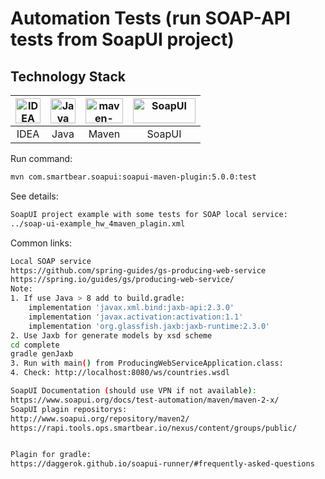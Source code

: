 # Automation Tests (run SOAP-API tests from SoapUI project)

## Technology Stack
| <a href="https://www.jetbrains.com/idea/"><img src="https://starchenkov.pro/qa-guru/img/skills/Intelij_IDEA.svg" width="40" height="40"  alt="IDEA"/></a> | <a href="https://www.jetbrains.com/idea/"><img src="https://starchenkov.pro/qa-guru/img/skills/Java.svg" width="40" height="40"  alt="Java"/></a> | <a href="https://www.jetbrains.com/idea/"><img src="https://upload.wikimedia.org/wikipedia/commons/5/52/Apache_Maven_logo.svg" width="60" height="40"  alt="maven-logo"/></a> | <a href="https://www.jetbrains.com/idea/"><img src="https://www.ph4.org/_RU/DL/LOGO/s/soapui.gif" width="100" height="40"  alt="SoapUI"/></a> |
|:---------------------------------------------------------------------------------------------------------------------------------------------------------:| :---------: |:-----------------------------------------------------------------------------------------------------------------------------------------------------------------------------:|:---------------------------------------------------------------------------------------------------------------------------------------------:|
|                                                                           IDEA                                                                            | Java |                                                                                     Maven                                                                                     |                                                                    SoapUI                                                                     |

Run command:

```bash
mvn com.smartbear.soapui:soapui-maven-plugin:5.0.0:test
```

See details:
```bash
SoapUI project example with some tests for SOAP local service:
../soap-ui-example_hw_4maven_plagin.xml

```
Common links:
```bash
Local SOAP service
https://github.com/spring-guides/gs-producing-web-service
https://spring.io/guides/gs/producing-web-service/
Note:
1. If use Java > 8 add to build.gradle:
    implementation 'javax.xml.bind:jaxb-api:2.3.0'
    implementation 'javax.activation:activation:1.1'
    implementation 'org.glassfish.jaxb:jaxb-runtime:2.3.0'
2. Use Jaxb for generate models by xsd scheme 
cd complete
gradle genJaxb 
3. Run with main() from ProducingWebServiceApplication.class: 
4. Check: http://localhost:8080/ws/countries.wsdl

SoapUI Documentation (should use VPN if not available):
https://www.soapui.org/docs/test-automation/maven/maven-2-x/
SoapUI plagin repositorys:
http://www.soapui.org/repository/maven2/
https://rapi.tools.ops.smartbear.io/nexus/content/groups/public/


Plagin for gradle: 
https://daggerok.github.io/soapui-runner/#frequently-asked-questions
```

